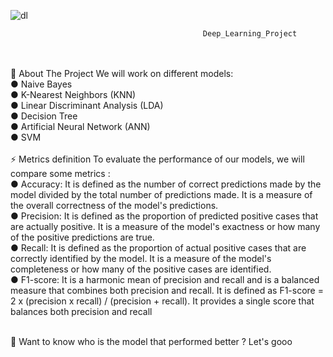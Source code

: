 
![dl](https://user-images.githubusercontent.com/57017057/236966830-65846f11-75e9-4296-92b1-d5f258bfb99d.png)

                                               Deep_Learning_Project
<br/>
<br/>
🔭 About The Project
We will work on different models: <br/>
● Naive Bayes <br/>
● K-Nearest Neighbors (KNN) <br/>
● Linear Discriminant Analysis (LDA) <br/>
● Decision Tree <br/>
● Artificial Neural Network (ANN) <br/>
● SVM <br/>

<br/>
⚡ Metrics definition 
To evaluate the performance of our models, we will compare some metrics :  <br/>
● Accuracy: It is defined as the number of correct predictions made by the 
model divided by the total number of predictions made. It is a measure of the 
overall correctness of the model's predictions. <br/>
● Precision: It is defined as the proportion of predicted positive cases that are 
actually positive. It is a measure of the model's exactness or how many of the 
positive predictions are true. <br/>
● Recall: It is defined as the proportion of actual positive cases that are correctly 
identified by the model. It is a measure of the model's completeness or how 
many of the positive cases are identified. <br/>
● F1-score: It is a harmonic mean of precision and recall and is a balanced 
measure that combines both precision and recall. It is defined as F1-score = 2 
x (precision x recall) / (precision + recall). It provides a single score that 
balances both precision and recall <br/>
<br/>

🤔 Want to know who is the model that performed better ? Let's gooo
